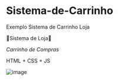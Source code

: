 # Sistema-de-Carrinho
Exemplo Sistema de Carrinho Loja 

🎈Sistema de Loja🎈

*Carrinho de Compras*

HTML + CSS + JS

![image](https://user-images.githubusercontent.com/91894281/227748426-59b58d3b-3427-4a18-8c16-4f0036a38f6e.png)
